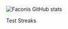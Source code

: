 ![Faconis GitHub stats](https://github-readme-stats.vercel.app/api?username=Faconis&theme=dark&show_icons=true)

Test Streaks
